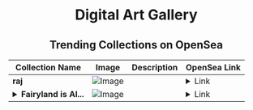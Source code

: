 <div align="center">

# Digital Art Gallery

## Trending Collections on OpenSea

| Collection Name                       | Image                                                                                     | Description                       | OpenSea Link                                                                                          |
|---------------------------------------|-------------------------------------------------------------------------------------------|-----------------------------------|--------------------------------------------------------------------------------------------------------|
| **raj** | ![Image](https://i.seadn.io/s/raw/files/4599c7d39fb1a0827ea6167c9985edb0.png?w=500&auto=format?w=200&auto=format) |  | <details><summary>Link</summary>[raj](https://opensea.io/collection/raj-9)</details> |
| **<details><summary>Fairyland is Al...</summary>Fairyland is Alive</details>** | ![Image](https://i.seadn.io/s/raw/files/cba233e8c73ed3c5d9ca0f1447f36a89.jpg?w=500&auto=format?w=200&auto=format) |  | <details><summary>Link</summary>[Fairyland is Alive](https://opensea.io/collection/fairyland-is-alive)</details> |

</div>
